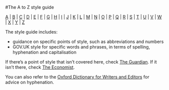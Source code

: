 #The A to Z style guide

[A](#a) | [B]() | [C]() | [D]() | [E]() | [F]() | [G]() | [H]() | [I]() | [J]() | [K]() | [L]() | [M]() | [N]() | [O]() | [P]() | [Q]() | [R]() | [S]() | [T]() | [U]() | [V]() | [W]() | [X]() | [Y]() | [Z]()

The style guide includes:

- guidance on specific points of style, such as abbreviations and numbers
- GOV.UK style for specific words and phrases, in terms of spelling, hyphenation and capitalisation

If there’s a point of style that isn’t covered here, check [The Guardian](http://www.theguardian.com/guardian-observer-style-guide-a). If it isn’t there, check [The Economist](http://www.economist.com/styleguide/introduction).

You can also refer to the [Oxford Dictionary for Writers and Editors](https://global.oup.com/academic/product/new-oxford-dictionary-for-writers-and-editors-9780199570010) for advice on hyphenation.
